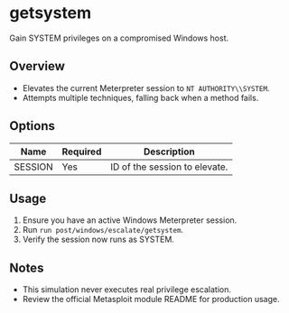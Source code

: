 # getsystem

Gain SYSTEM privileges on a compromised Windows host.

## Overview
- Elevates the current Meterpreter session to `NT AUTHORITY\\SYSTEM`.
- Attempts multiple techniques, falling back when a method fails.

## Options

| Name | Required | Description |
| ---- | -------- | ----------- |
| SESSION | Yes | ID of the session to elevate. |

## Usage
1. Ensure you have an active Windows Meterpreter session.
2. Run `run post/windows/escalate/getsystem`.
3. Verify the session now runs as SYSTEM.

## Notes
- This simulation never executes real privilege escalation.
- Review the official Metasploit module README for production usage.
